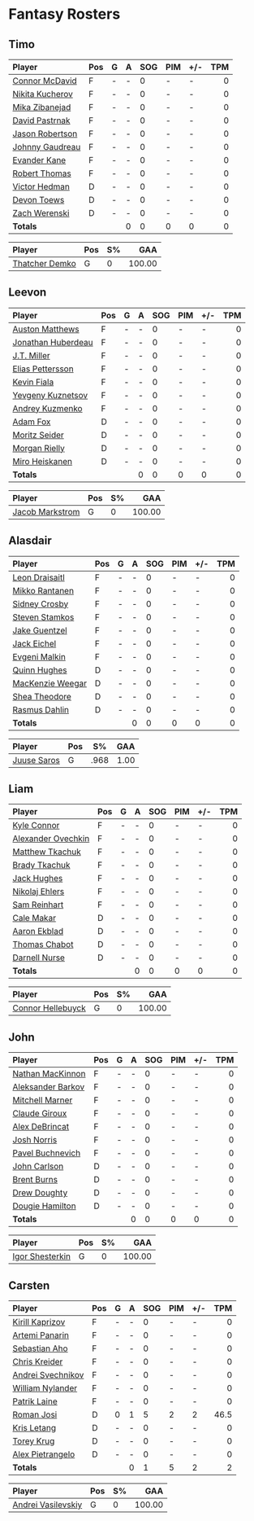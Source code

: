 # Fantasy Rosters
## Timo
| Player | Pos | G | A | SOG | PIM | +/- | TPM |
| :----- | --- | - | - | --- | --- | --- | --: |
| [Connor McDavid](https://www.eliteprospects.com/player/183442/connor-mcdavid) | F | - | - | 0 | - | - | 0 |
| [Nikita Kucherov](https://www.eliteprospects.com/player/77237/nikita-kucherov) | F | - | - | 0 | - | - | 0 |
| [Mika Zibanejad](https://www.eliteprospects.com/player/23856/mika-zibanejad) | F | - | - | 0 | - | - | 0 |
| [David Pastrnak](https://www.eliteprospects.com/player/130383/david-pastrnak) | F | - | - | 0 | - | - | 0 |
| [Jason Robertson](https://www.eliteprospects.com/player/201455/jason-robertson) | F | - | - | 0 | - | - | 0 |
| [Johnny Gaudreau](https://www.eliteprospects.com/player/88391/johnny-gaudreau) | F | - | - | 0 | - | - | 0 |
| [Evander Kane](https://www.eliteprospects.com/player/14657/evander-kane) | F | - | - | 0 | - | - | 0 |
| [Robert Thomas](https://www.eliteprospects.com/player/201681/robert-thomas) | F | - | - | 0 | - | - | 0 |
| [Victor Hedman](https://www.eliteprospects.com/player/6007/victor-hedman) | D | - | - | 0 | - | - | 0 |
| [Devon Toews](https://www.eliteprospects.com/player/59575/devon-toews) | D | - | - | 0 | - | - | 0 |
| [Zach Werenski](https://www.eliteprospects.com/player/186311/zach-werenski) | D | - | - | 0 | - | - | 0 |
| **Totals** | | | 0 | 0 | 0 | 0 | 0 | 0 |

| Player | Pos | S% | GAA |
| :----- | --- | -- | --: |
| [Thatcher Demko](https://www.eliteprospects.com/player/155248/thatcher-demko) | G | 0 | 100.00 |
## Leevon
| Player | Pos | G | A | SOG | PIM | +/- | TPM |
| :----- | --- | - | - | --- | --- | --- | --: |
| [Auston Matthews](https://www.eliteprospects.com/player/199898/auston-matthews) | F | - | - | 0 | - | - | 0 |
| [Jonathan Huberdeau](https://www.eliteprospects.com/player/45261/jonathan-huberdeau) | F | - | - | 0 | - | - | 0 |
| [J.T. Miller](https://www.eliteprospects.com/player/38624/j.t.-miller) | F | - | - | 0 | - | - | 0 |
| [Elias Pettersson](https://www.eliteprospects.com/player/266336/elias-pettersson) | F | - | - | 0 | - | - | 0 |
| [Kevin Fiala](https://www.eliteprospects.com/player/87971/kevin-fiala) | F | - | - | 0 | - | - | 0 |
| [Yevgeny Kuznetsov](https://www.eliteprospects.com/player/34777/yevgeni-kuznetsov) | F | - | - | 0 | - | - | 0 |
| [Andrey Kuzmenko](https://www.eliteprospects.com/player/211807/andrey-kuzmenko) | F | - | - | 0 | - | - | 0 |
| [Adam Fox](https://www.eliteprospects.com/player/248380/adam-fox) | D | - | - | 0 | - | - | 0 |
| [Moritz Seider](https://www.eliteprospects.com/player/258987/moritz-seider) | D | - | - | 0 | - | - | 0 |
| [Morgan Rielly](https://www.eliteprospects.com/player/41184/morgan-rielly) | D | - | - | 0 | - | - | 0 |
| [Miro Heiskanen](https://www.eliteprospects.com/player/250075/miro-heiskanen) | D | - | - | 0 | - | - | 0 |
| **Totals** | | | 0 | 0 | 0 | 0 | 0 | 0 |

| Player | Pos | S% | GAA |
| :----- | --- | -- | --: |
| [Jacob Markstrom](https://www.eliteprospects.com/player/9787/jacob-markstrom) | G | 0 | 100.00 |
## Alasdair
| Player | Pos | G | A | SOG | PIM | +/- | TPM |
| :----- | --- | - | - | --- | --- | --- | --: |
| [Leon Draisaitl](https://www.eliteprospects.com/player/71913/leon-draisaitl) | F | - | - | 0 | - | - | 0 |
| [Mikko Rantanen](https://www.eliteprospects.com/player/91186/mikko-rantanen) | F | - | - | 0 | - | - | 0 |
| [Sidney Crosby](https://www.eliteprospects.com/player/6146/sidney-crosby) | F | - | - | 0 | - | - | 0 |
| [Steven Stamkos](https://www.eliteprospects.com/player/11113/steven-stamkos) | F | - | - | 0 | - | - | 0 |
| [Jake Guentzel](https://www.eliteprospects.com/player/199870/jake-guentzel) | F | - | - | 0 | - | - | 0 |
| [Jack Eichel](https://www.eliteprospects.com/player/191959/jack-eichel) | F | - | - | 0 | - | - | 0 |
| [Evgeni Malkin](https://www.eliteprospects.com/player/4231/yevgeni-malkin) | F | - | - | 0 | - | - | 0 |
| [Quinn Hughes](https://www.eliteprospects.com/player/201671/quinn-hughes) | D | - | - | 0 | - | - | 0 |
| [MacKenzie Weegar](https://www.eliteprospects.com/player/97908/mackenzie-weegar) | D | - | - | 0 | - | - | 0 |
| [Shea Theodore](https://www.eliteprospects.com/player/101581/shea-theodore) | D | - | - | 0 | - | - | 0 |
| [Rasmus Dahlin](https://www.eliteprospects.com/player/310545/rasmus-dahlin) | D | - | - | 0 | - | - | 0 |
| **Totals** | | | 0 | 0 | 0 | 0 | 0 | 0 |

| Player | Pos | S% | GAA |
| :----- | --- | -- | --: |
| [Juuse Saros](https://www.eliteprospects.com/player/50744/juuse-saros) | G | .968 | 1.00 |
## Liam
| Player | Pos | G | A | SOG | PIM | +/- | TPM |
| :----- | --- | - | - | --- | --- | --- | --: |
| [Kyle Connor](https://www.eliteprospects.com/player/177671/kyle-connor) | F | - | - | 0 | - | - | 0 |
| [Alexander Ovechkin](https://www.eliteprospects.com/player/4230/alexander-ovechkin) | F | - | - | 0 | - | - | 0 |
| [Matthew Tkachuk](https://www.eliteprospects.com/player/233030/matthew-tkachuk) | F | - | - | 0 | - | - | 0 |
| [Brady Tkachuk](https://www.eliteprospects.com/player/201473/brady-tkachuk) | F | - | - | 0 | - | - | 0 |
| [Jack Hughes](https://www.eliteprospects.com/player/305432/jack-hughes) | F | - | - | 0 | - | - | 0 |
| [Nikolaj Ehlers](https://www.eliteprospects.com/player/66581/nikolaj-ehlers) | F | - | - | 0 | - | - | 0 |
| [Sam Reinhart](https://www.eliteprospects.com/player/95032/sam-reinhart) | F | - | - | 0 | - | - | 0 |
| [Cale Makar](https://www.eliteprospects.com/player/199655/cale-makar) | D | - | - | 0 | - | - | 0 |
| [Aaron Ekblad](https://www.eliteprospects.com/player/49042/aaron-ekblad) | D | - | - | 0 | - | - | 0 |
| [Thomas Chabot](https://www.eliteprospects.com/player/213607/thomas-chabot) | D | - | - | 0 | - | - | 0 |
| [Darnell Nurse](https://www.eliteprospects.com/player/97352/darnell-nurse) | D | - | - | 0 | - | - | 0 |
| **Totals** | | | 0 | 0 | 0 | 0 | 0 | 0 |

| Player | Pos | S% | GAA |
| :----- | --- | -- | --: |
| [Connor Hellebuyck](https://www.eliteprospects.com/player/142796/connor-hellebuyck) | G | 0 | 100.00 |
## John
| Player | Pos | G | A | SOG | PIM | +/- | TPM |
| :----- | --- | - | - | --- | --- | --- | --: |
| [Nathan MacKinnon](https://www.eliteprospects.com/player/99204/nathan-mackinnon) | F | - | - | 0 | - | - | 0 |
| [Aleksander Barkov](https://www.eliteprospects.com/player/50044/aleksander-barkov) | F | - | - | 0 | - | - | 0 |
| [Mitchell Marner](https://www.eliteprospects.com/player/223194/mitchell-marner) | F | - | - | 0 | - | - | 0 |
| [Claude Giroux](https://www.eliteprospects.com/player/10437/claude-giroux) | F | - | - | 0 | - | - | 0 |
| [Alex DeBrincat](https://www.eliteprospects.com/player/231275/alex-debrincat) | F | - | - | 0 | - | - | 0 |
| [Josh Norris](https://www.eliteprospects.com/player/273954/josh-norris) | F | - | - | 0 | - | - | 0 |
| [Pavel Buchnevich](https://www.eliteprospects.com/player/158906/pavel-buchnevich) | F | - | - | 0 | - | - | 0 |
| [John Carlson](https://www.eliteprospects.com/player/18590/john-carlson) | D | - | - | 0 | - | - | 0 |
| [Brent Burns](https://www.eliteprospects.com/player/9103/brent-burns) | D | - | - | 0 | - | - | 0 |
| [Drew Doughty](https://www.eliteprospects.com/player/10430/drew-doughty) | D | - | - | 0 | - | - | 0 |
| [Dougie Hamilton](https://www.eliteprospects.com/player/45596/dougie-hamilton) | D | - | - | 0 | - | - | 0 |
| **Totals** | | | 0 | 0 | 0 | 0 | 0 | 0 |

| Player | Pos | S% | GAA |
| :----- | --- | -- | --: |
| [Igor Shesterkin](https://www.eliteprospects.com/player/195577/igor-shestyorkin) | G | 0 | 100.00 |
## Carsten
| Player | Pos | G | A | SOG | PIM | +/- | TPM |
| :----- | --- | - | - | --- | --- | --- | --: |
| [Kirill Kaprizov](https://www.eliteprospects.com/player/265645/kirill-kaprizov) | F | - | - | 0 | - | - | 0 |
| [Artemi Panarin](https://www.eliteprospects.com/player/24664/artemi-panarin) | F | - | - | 0 | - | - | 0 |
| [Sebastian Aho](https://www.eliteprospects.com/player/152111/sebastian-aho) | F | - | - | 0 | - | - | 0 |
| [Chris Kreider](https://www.eliteprospects.com/player/37998/chris-kreider) | F | - | - | 0 | - | - | 0 |
| [Andrei Svechnikov](https://www.eliteprospects.com/player/328556/andrei-svechnikov) | F | - | - | 0 | - | - | 0 |
| [William Nylander](https://www.eliteprospects.com/player/38703/william-nylander) | F | - | - | 0 | - | - | 0 |
| [Patrik Laine](https://www.eliteprospects.com/player/221667/patrik-laine) | F | - | - | 0 | - | - | 0 |
| [Roman Josi](https://www.eliteprospects.com/player/12668/roman-josi) | D | 0 | 1 | 5 | 2 | 2 | 46.5 |
| [Kris Letang](https://www.eliteprospects.com/player/9189/kris-letang) | D | - | - | 0 | - | - | 0 |
| [Torey Krug](https://www.eliteprospects.com/player/37747/torey-krug) | D | - | - | 0 | - | - | 0 |
| [Alex Pietrangelo](https://www.eliteprospects.com/player/11317/alex-pietrangelo) | D | - | - | 0 | - | - | 0 |
| **Totals** | | | 0 | 1 | 5 | 2 | 2 | 46.5 |

| Player | Pos | S% | GAA |
| :----- | --- | -- | --: |
| [Andrei Vasilevskiy](https://www.eliteprospects.com/player/70424/andrei-vasilevsky) | G | 0 | 100.00 |

